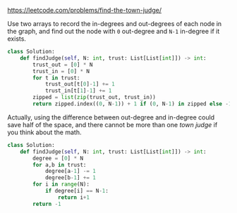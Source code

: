 <https://leetcode.com/problems/find-the-town-judge/>

Use two arrays to record the in-degrees and out-degrees of each node in the graph, and find out the node with `0` out-degree and `N-1` in-degree if it exists. 

```python
class Solution:
    def findJudge(self, N: int, trust: List[List[int]]) -> int:
        trust_out = [0] * N
        trust_in = [0] * N
        for t in trust:
            trust_out[t[0]-1] += 1
            trust_in[t[1]-1] += 1
        zipped = list(zip(trust_out, trust_in))
        return zipped.index((0, N-1)) + 1 if (0, N-1) in zipped else -1
```

Actually, using the difference between out-degree and in-degree could save half of the space, and there cannot be more than one *town judge* if you think about the math.

```python
class Solution:
    def findJudge(self, N: int, trust: List[List[int]]) -> int:
        degree = [0] * N
        for a,b in trust:
            degree[a-1] -= 1
            degree[b-1] += 1
        for i in range(N):
            if degree[i] == N-1:
                return i+1
        return -1
```

